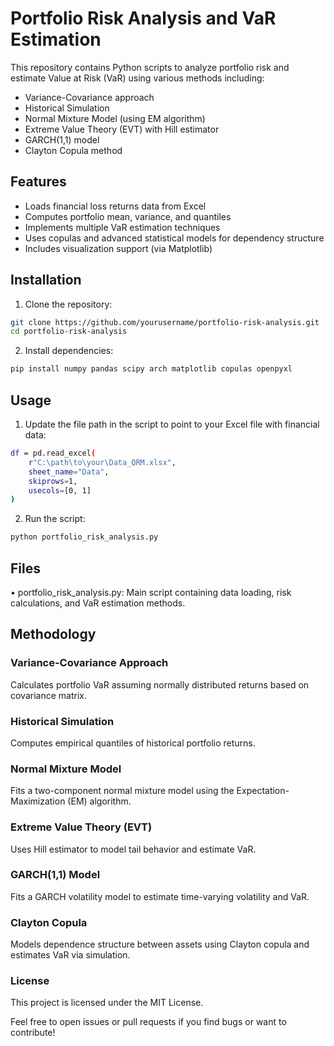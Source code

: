 # Portfolio Risk Analysis and VaR Estimation

This repository contains Python scripts to analyze portfolio risk and estimate Value at Risk (VaR) using various methods including:

- Variance-Covariance approach  
- Historical Simulation  
- Normal Mixture Model (using EM algorithm)  
- Extreme Value Theory (EVT) with Hill estimator  
- GARCH(1,1) model  
- Clayton Copula method  

## Features

- Loads financial loss returns data from Excel  
- Computes portfolio mean, variance, and quantiles  
- Implements multiple VaR estimation techniques  
- Uses copulas and advanced statistical models for dependency structure  
- Includes visualization support (via Matplotlib)  

## Installation

1. Clone the repository:

```bash
git clone https://github.com/yourusername/portfolio-risk-analysis.git
cd portfolio-risk-analysis
```

2. Install dependencies:
   
```bash
pip install numpy pandas scipy arch matplotlib copulas openpyxl
```

## Usage 

1. Update the file path in the script to point to your Excel file with financial data:

```bash
df = pd.read_excel(
    r"C:\path\to\your\Data_QRM.xlsx",
    sheet_name="Data",
    skiprows=1,
    usecols=[0, 1]
)
```

2. Run the script:

```bash
python portfolio_risk_analysis.py
```

## Files

• portfolio_risk_analysis.py: Main script containing data loading, risk calculations, and VaR estimation methods.


## Methodology
### Variance-Covariance Approach
Calculates portfolio VaR assuming normally distributed returns based on covariance matrix.

### Historical Simulation
Computes empirical quantiles of historical portfolio returns.

### Normal Mixture Model
Fits a two-component normal mixture model using the Expectation-Maximization (EM) algorithm.

### Extreme Value Theory (EVT)
Uses Hill estimator to model tail behavior and estimate VaR.

### GARCH(1,1) Model
Fits a GARCH volatility model to estimate time-varying volatility and VaR.

### Clayton Copula
Models dependence structure between assets using Clayton copula and estimates VaR via simulation.

### License
This project is licensed under the MIT License.

Feel free to open issues or pull requests if you find bugs or want to contribute!

